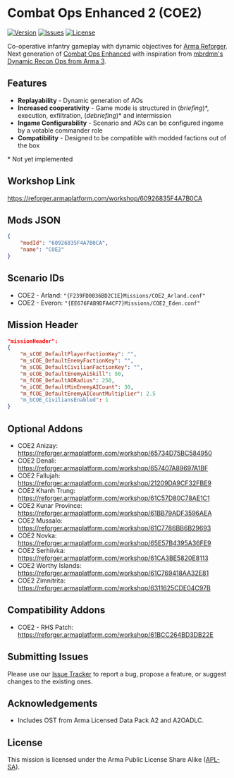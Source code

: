 # Combat Ops Enhanced 2 (COE2)

[![Version](https://img.shields.io/github/release/Kexanone/COE2_AR.svg?label=Version&colorB=007EC6&style=flat-square)](https://github.com/Kexanone/COE2_AR/releases/latest)
[![Issues](https://img.shields.io/github/issues-raw/Kexanone/COE2_AR.svg?label=Issues&style=flat-square)](https://github.com/Kexanone/COE2_AR/issues)
[![License](https://img.shields.io/badge/License-APL--SA-orange.svg?style=flat-square)](https://github.com/Kexanone/COE2_AR/blob/main/LICENSE.md)

Co-operative infantry gameplay with dynamic objectives for [Arma Reforger](https://reforger.armaplatform.com/). Next generation of [Combat Ops Enhanced](https://github.com/Kexanone/CombatOpsEnhanced_AR) with inspiration from [mbrdmn's Dynamic Recon Ops from Arma 3](https://steamcommunity.com/workshop/filedetails/?id=722652837).

## Features
- **Replayability** - Dynamic generation of AOs
- **Increased cooperativity** - Game mode is structured in (_briefing_)\*, execution, exfiltration, (_debriefing_)\* and intermission
- **Ingame Configurability** - Scenario and AOs can be configured ingame by a votable commander role
- **Compatibility** - Designed to be compatible with modded factions out of the box

\* Not yet implemented

## Workshop Link

https://reforger.armaplatform.com/workshop/60926835F4A7B0CA

## Mods JSON

```json
{
    "modId": "60926835F4A7B0CA",
    "name": "COE2"
}
```

## Scenario IDs

- COE2 - Arland: `"{F239FD0036BD2C1E}Missions/COE2_Arland.conf"`
- COE2 - Everon: `"{EE676FAB9DFA4CF7}Missions/COE2_Eden.conf"`

## Mission Header

```json
"missionHeader":
{
    "m_sCOE_DefaultPlayerFactionKey": "",
    "m_sCOE_DefaultEnemyFactionKey": "",
    "m_sCOE_DefaultCivilianFactionKey": "",
    "m_eCOE_DefaultEnemyAiSkill": 50,
    "m_fCOE_DefaultAORadius": 250,
    "m_iCOE_DefaultMinEnemyAICount": 30,
    "m_fCOE_DefaultEnemyAICountMultiplier": 2.5
    "m_bCOE_CiviliansEnabled": 1
}
```

## Optional Addons

- COE2 Anizay: https://reforger.armaplatform.com/workshop/65734D75BC584950
- COE2 Denali: https://reforger.armaplatform.com/workshop/657407A89697A1BF
- COE2 Fallujah: https://reforger.armaplatform.com/workshop/21209DA9CF32FBE9
- COE2 Khanh Trung: https://reforger.armaplatform.com/workshop/61C57D80C78AE1C1
- COE2 Kunar Province: https://reforger.armaplatform.com/workshop/61BB79ADF3596AEA
- COE2 Mussalo: https://reforger.armaplatform.com/workshop/61C7786BB6B29693
- COE2 Novka: https://reforger.armaplatform.com/workshop/65E57B4395A36FE9
- COE2 Serhiivka: https://reforger.armaplatform.com/workshop/61CA3BE5820E8113
- COE2 Worthy Islands: https://reforger.armaplatform.com/workshop/61C769418AA32E81
- COE2 Zimnitrita: https://reforger.armaplatform.com/workshop/6311625CDE04C97B

## Compatibility Addons

- COE2 - RHS Patch: https://reforger.armaplatform.com/workshop/61BCC264BD3DB22E

## Submitting Issues

Please use our [Issue Tracker](https://github.com/Kexanone/COE2_AR/issues/new/choose) to report a bug, propose a feature, or suggest changes to the existing ones.

## Acknowledgements
- Includes OST from Arma Licensed Data Pack A2 and A2OADLC.

## License
This mission is licensed under the Arma Public License Share Alike ([APL-SA](https://github.com/Kexanone/COE2_AR/blob/main/LICENSE.md)).
